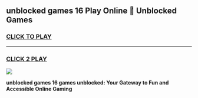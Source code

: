 
## unblocked games 16 Play Online 👋 Unblocked Games
<h3>
<a href="https://premium.freeplayer.one?title=unblocked_games_16&ref=19F">CLICK TO PLAY</a></h3>
<hr>

<h3>
<a href="https://premium.freeplayer.one?title=unblocked_games_16&ref=19F">CLICK 2 PLAY</a>
  
</h3>

<a href="https://premium.freeplayer.one?title=unblocked_games_16&ref=19F"><img src="https://clearcache.store/games.png"></a>


**unblocked games 16 games unblocked: Your Gateway to Fun and Accessible Online Gaming**
